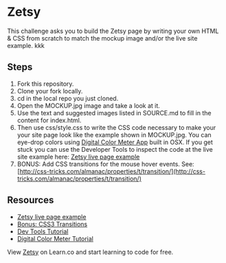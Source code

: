 
# Zetsy

This challenge asks you to build the Zetsy page by writing your own HTML & CSS from scratch to match the mockup image and/or the live site example.
kkk
## Steps

1. Fork this repository.
2. Clone your fork locally.
3. cd in the local repo you just cloned.
4. Open the MOCKUP.jpg image and take a look at it.
5. Use the text and suggested images listed in SOURCE.md to fill in the content for index.html.
6. Then use css/style.css to write the CSS code necessary to make your your site page look like the example shown in MOCKUP.jpg. You can eye-drop colors using [Digital Color Meter App](http://www.techrepublic.com/blog/apple-in-the-enterprise/discover-the-digitalcolor-meter-tool-on-your-mac/#) built in OSX. If you get stuck you can use the Developer Tools to inspect the code at the live site example here: [Zetsy live page example](http://learn-co-curriculum.github.io/fe-zetsy/)
7. BONUS: Add CSS transitions for the mouse hover events. See: [http://css-tricks.com/almanac/properties/t/transition/](http://css-tricks.com/almanac/properties/t/transition/)

## Resources

 * [Zetsy live page example](http://learn-co-curriculum.github.io/fe-zetsy/)
 * [Bonus: CSS3 Transitions](http://css-tricks.com/almanac/properties/t/transition/)
 * [Dev Tools Tutorial](http://code.tutsplus.com/tutorials/chrome-dev-tools-markup-and-style--net-27149)
 * [Digital Color Meter Tutorial](http://www.techrepublic.com/blog/apple-in-the-enterprise/discover-the-digitalcolor-meter-tool-on-your-mac/#)

<p data-visibility='hidden'>View <a href='https://learn.co/lessons/fe-zetsy' title='Zetsy'>Zetsy</a> on Learn.co and start learning to code for free.</p>
